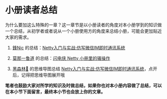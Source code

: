 # 小册读者总结

为什么要加这么特殊的一章？这一章节是以小册读者的角度对本小册学到的知识做一个总结，从初学者或者说从一个小册使用方的角度来总结小册，可能会更加贴近大家的需求。

1. [鋒Nic](https://www.jianshu.com/u/421da59fbe3d) 的总结：[Netty入门与实战:仿写微信IM即时通讯系统](https://www.jianshu.com/p/7522bda72a25)

2. [莫那一鲁道](http://thinkinjava.cn) 的总结：[闪电侠 Netty 小册里的骚操作](https://www.jianshu.com/p/bb0805d65388)
3. [黑森林🤗](http://www.soulcoder.tech/article/39#) 的思维导图总结 [Netty入门与实战:仿写微信IM即时通讯系统](https://www.processon.com/view/link/5bc343dde4b09b21f31baf69)，点开后，记得把思维导图展开哦


**笔者也鼓励大家对所学的知识及时做总结，如果你也对本小册内容做了总结，可以在本小节下面留言，最终本小节也会放上你的文章。**